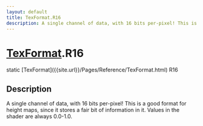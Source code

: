 ```yaml
---
layout: default
title: TexFormat.R16
description: A single channel of data, with 16 bits per-pixel! This is a good format for height maps, since it stores a fair bit of information in it. Values in the shader are always 0.0-1.0.
---
```

# [TexFormat]({{site.url}}/Pages/Reference/TexFormat.html).R16

<div class='signature' markdown='1'>
static [TexFormat]({{site.url}}/Pages/Reference/TexFormat.html) R16
</div>

## Description
A single channel of data, with 16 bits per-pixel! This
is a good format for height maps, since it stores a fair bit of
information in it. Values in the shader are always 0.0-1.0.

